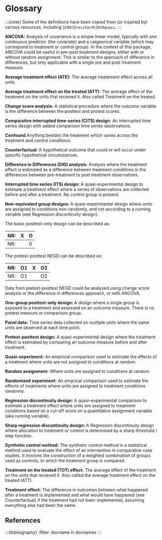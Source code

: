 # Glossary

:::{note}
Some of the definitions have been copied from (or inspired by) various resources, including {cite:t}`reichardt2019quasi`.
:::

**ANCOVA:** Analysis of covariance is a simple linear model, typically with one continuous predictor (the covariate) and a catgeorical variable (which may correspond to treatment or control group). In the context of this package, ANCOVA could be useful in pre-post treatment designs, either with or without random assignment. This is similar to the approach of difference in differences, but only applicable with a single pre and post treatment measure.

**Average treatment effect (ATE):** The average treatement effect across all units.

**Average treatment effect on the treated (ATT):** The average effect of the treatment on the units that recieved it. Also called Treatment on the treated.

**Change score analysis:** A statistical procedure where the outcome variable is the difference between the posttest and protest scores.

**Comparative interrupted time-series (CITS) design:** An interrupted time series design with added comparison time series observations.

**Confound** Anything besides the treatment which varies across the treatment and control conditions.

**Counterfactual:** A hypothetical outcome that could or will occur under specific hypothetical circumstances.

**Difference in Differences (DID) analysis:** Analysis where the treatment effect is estimated as a difference between treatment conditions in the differences between pre-treatment to post treatment observations.

**Interrupted time series (ITS) design:** A quasi-experimental design to estimate a treatment effect where a series of observations are collected before and after a treatment. No control group is present.

**Non-equivalent group designs:** A quasi-experimental design where units are assigned to conditions non-randomly, and not according to a running variable (see Regression discontinuity design).

The basic posttest-only design can be described as:

| NR: | X | O |
|-----|---|---|
| NR: |   | 0 |

The pretest-posttest NEGD can be described as:

| NR: | O1 | X | O2 |
|-----|----|---|----|
| NR: | O1 |   | O2 |

Data from pretest-posttest NEGD could be analysed using change score analysis or the difference in differences approach, or with ANCOVA.

**One-group posttest-only design:** A design where a single group is exposed to a treatment and assessed on an outcome measure. There is no pretest measure or comparison group.

**Panel data:** Time series data collected on multiple units where the same units are observed at each time point.

**Pretest-posttest design:** A quasi-experimental design where the treatment effect is estimated by comparing an outcome measure before and after treatment.

**Quasi-experiment:** An empirical comparison used to estimate the effects of a treatment where units are not assigned to conditions at random.

**Random assignment:** Where units are assigned to conditions at random.

**Randomized experiment:** An emprical comparison used to estimate the effects of treatments where units are assigned to treatment conditions randomly.

**Regression discontinuity design:** A quasi–experimental comparison to estimate a treatment effect where units are assigned to treatment conditions based on a cut-off score on a quantitative assignment variable (aka running variable).

**Sharp regression discontinuity design:** A Regression discontinuity design where allocation to treatment or control is determined by a sharp threshold / step function.

**Synthetic control method:** The synthetic control method is a statistical method used to evaluate the effect of an intervention in comparative case studies. It involves the construction of a weighted combination of groups used as controls, to which the treatment group is compared.

**Treatment on the treated (TOT) effect:** The average effect of the treatment on the units that recieved it. Also called the average treatment effect on the treated (ATT).

**Treatment effect:** The difference in outcomes between what happened after a treatment is implemented and what would have happened (see Counterfactual) if the treatment had not been implemented, assuming everything else had been the same.

## References
:::{bibliography}
:filter: docname in docnames
:::
